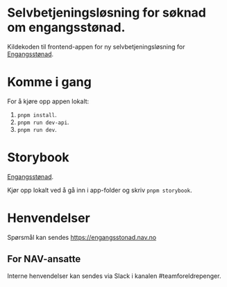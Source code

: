 # Selvbetjeningsløsning for søknad om engangsstønad.

Kildekoden til frontend-appen for ny selvbetjeningsløsning for
[Engangsstønad](https://www.nav.no/no/Person/Familie/Venter+du+barn/engangsst%C3%B8nad-ved-f%C3%B8dsel-og-adopsjon).

# Komme i gang

For å kjøre opp appen lokalt:

1.  `pnpm install`.
2.  `pnpm run dev-api`.
3.  `pnpm run dev`.

# Storybook

[Engangsstønad](https://navikt.github.io/foreldrepengesoknad/engangsstonad).

Kjør opp lokalt ved å gå inn i app-folder og skriv `pnpm storybook`.

# Henvendelser

Spørsmål kan sendes https://engangsstonad.nav.no

## For NAV-ansatte

Interne henvendelser kan sendes via Slack i kanalen #teamforeldrepenger.
